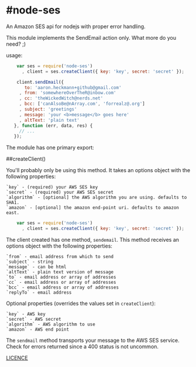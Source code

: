 #node-ses
==========

An Amazon SES api for nodejs with proper error handling.

This module implements the SendEmail action only. What more do you need? ;)

usage:

```js
    var ses = require('node-ses')
      , client = ses.createClient({ key: 'key', secret: 'secret' });

    client.sendEmail({
       to: 'aaron.heckmann+github@gmail.com'
     , from: 'somewhereOverTheR@inbow.com'
     , cc: 'theWickedWitch@nerds.net'
     , bcc: ['canAlsoBe@nArray.com', 'forrealz@.org']
     , subject: 'greetings'
     , message: 'your <b>message</b> goes here'
     , altText: 'plain text'
   }, function (err, data, res) {
     // ...
   });
```

The module has one primary export:

##createClient()

You'll probably only be using this method. It takes an options object with the following properties:

    `key` - (required) your AWS SES key
    `secret` - (required) your AWS SES secret
    `algorithm` - [optional] the AWS algorithm you are using. defaults to SHA1.
    `amazon` - [optional] the amazon end-point uri. defaults to amazon east.

```js
    var ses = require('node-ses')
      , client = ses.createClient({ key: 'key', secret: 'secret' });
```

The client created has one method, `sendemail`. This method receives an options object with the following properties:

    `from` - email address from which to send
    `subject` - string
    `message` - can be html
    `altText` - plain text version of message
    `to` - email address or array of addresses
    `cc` - email address or array of addresses
    `bcc` - email address or array of addresses
    `replyTo` - email address

Optional properties (overrides the values set in `createClient`):

    `key` - AWS key
    `secret` - AWS secret
    `algorithm` - AWS algorithm to use
    `amazon` - AWS end point

The `sendmail` method transports your message to the AWS SES service. Check for errors returned since a 400 status is not uncommon.

[LICENCE](https://github.com/aheckmann/node-ses/blob/master/LICENSE)
